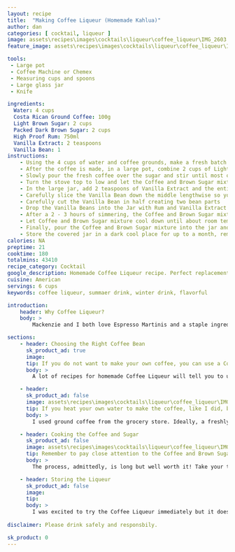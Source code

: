 ```yaml
---
layout: recipe
title:  "Making Coffee Liqueur (Homemade Kahlua)"
author: dan
categories: [ cocktail, liqueur ]
image: assets\recipes\images\cocktails\liqueur\coffee_liqueur\IMG_2603.jpeg
feature_image: assets\recipes\images\cocktails\liqueur\coffee_liqueur\IMG-2674.jpg

tools:
 - Large pot
 - Coffee Machine or Chemex
 - Measuring cups and spoons
 - Large glass jar 
 - Knife

ingredients:
  Water: 4 cups
  Costa Rican Ground Coffee: 100g
  Light Brown Sugar: 2 cups
  Packed Dark Brown Sugar: 2 cups
  High Proof Rum: 750ml
  Vanilla Extract: 2 teaspoons
  Vanilla Bean: 1
instructions:
    - Using the 4 cups of water and coffee grounds, make a fresh batch of coffee
    - After the coffee is made, in a large pot, combine 2 cups of Light Brown Sugar and 2 cups of Packed Dark Brown Sugar
    - Slowly pour the fresh coffee over the sugar and stir until most of the sugar has dissolved 
    - Turn the stove top to low and let the Coffee and Brown Sugar mixture simmer for a minimum of 2 hours. Be sure to stir every 15 minutes.
    - In the large jar, add 2 teaspoons of Vanilla Extract and the entire bottle of High Proof Rum
    - Carefully slice the Vanilla Bean down the middle lengthwise so you can open the bean
    - Carefully cut the Vanilla Bean in half creating two bean parts
    - Drop the Vanilla Beans into the Jar with Rum and Vanilla Extract
    - After a 2 - 3 hours of simmering, the Coffee and Brown Sugar mixture should have thickened up and the coffee taste should be more prominent
    - Let Coffee and Brown Sugar mixture cool down until about room temperature
    - Finally, pour the Coffee and Brown Sugar mixture into the jar and shake the jar to combine ingredients
    - Store the covered jar in a dark cool place for up to a month, remembering to stir or gently shake every few days.
calories: NA
preptime: 21
cooktime: 180
totalmins: 43410
recipe_category: Cocktail
google_description: Homemade Coffee Liqueur recipe. Perfect replacement for Kahlua!
cuisine: American
servings: 6 cups
keywords: coffee liqueur, summaer drink, winter drink, flavorful

introduction: 
    header: Why Coffee Liqueur?
    body: >
        Mackenzie and I both love Espresso Martinis and a staple ingredient is Coffee Liqueur. We generally use Kahlua but have tried others in the past as well. Now, I love coffee, and started my own Roastery several years ago, so I decided it was time to make my own Coffee Liqueur for Shaar Koo.

sections:
    - header: Choosing the Right Coffee Bean
      sk_product_ad: true
      image: 
      tip: If you do not want to make your own coffee, you can use a Cold Brew Coffee like <a href="https://amzn.to/3CeHSeM">Wandering Bear</a> and use 4 cups instead
      body: >
        A lot of recipes for homemade Coffee Liqueur will tell you to use Instant Coffee and to stir it in with boiling water before adding the sugar. At Shaar Koo, we decided against that and wanted to kick it up a notch. I decided to go with one of my favorite coffees; coffee from Tarrazu in Costa Rica. I chose this coffee specifically because it is fairly easy to find, is a medium roast so it is full of flavor, and its flavor profile compliments the Coffee Liqueur with Chocolate, Honey, and Bright tasting notes. 

    - header:
      sk_product_ad: false
      image: assets\recipes\images\cocktails\liqueur\coffee_liqueur\IMG_2616.jpeg
      tip: If you heat your own water to make the coffee, like I did, be sure the water to is not boiling or it will burn the coffee
      body: >
        I used ground coffee from the grocery store. Ideally, a freshly roasted whole bean is preferred but not always possible or easy to find, so this works well! I also used my Chemex to make the coffee. I frequently use a Chemex and thought it was the perfect way to make the coffee for this liqueur. <a href="https://amzn.to/3VDPoGK">Get a Chemex.</a> Do not fret if you do not have a Chemex. You can use a normal coffee machine, already made cold brew, or even a bunch of K-Cups. The choice is always yours and we say "Experiment"!

    - header: Cooking the Coffee and Sugar
      sk_product_ad: false
      image: assets\recipes\images\cocktails\liqueur\coffee_liqueur\IMG_2629.jpeg
      tip: Remember to pay close attention to the Coffee and Brown Sugar mixture and not let it get too hot or the sugar will burn
      body: >
        The process, admittedly, is long but well worth it! Take your time, remember to stir every 15 minutes, and let the Coffee and Brown Sugar slowly simmer. You will notice it will thicken up over time and the Coffee flavor becomes more prominent as the mixture becomes more of a syrup. After 2 hours, the mixture has thickened up and, if you are short on time, will be ready to be removed from heat and let sit to cool down. If you have more time, let it cook more for a deeper and more complex flavor.

    - header: Storing the Liqueur
      sk_product_ad: false
      image:
      tip:
      body: >
        I was excited to try the Coffee Liqueur immediately but it does need to sit for awhile to really enhance its flavor profile. Store the mixture in nice glass jar, <a href="https://amzn.to/3I9sT9M">I use these jars</a>, and store it in a cool dark place for about 1 month. I check out on it every few days and sometimes steal a sip! The sip really helps you stay excited and you can taste the changes over time. After the month of resting, I would split the recipe into multiple smaller bottles, <a href="https://amzn.to/3jHBeY7">perfect glass bottles</a>, and keep a piece of vanilla bean in each for extra flavor!
        
disclaimer: Please drink safely and responsbily.

sk_product: 0
---
```

<!-- 
## Tips
- You can use other spirits if you do not like rum or want a stronger Coffee Liqueur  -->




